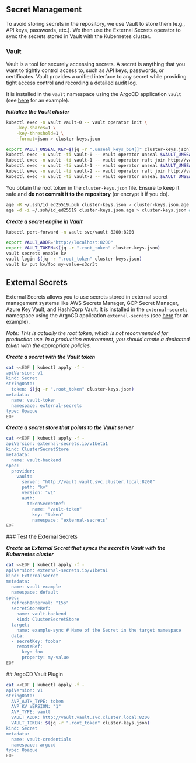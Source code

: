 ## Secret Management

To avoid storing secrets in the repository, we use Vault to store them (e.g., API keys, passwords, etc.). We then use the External Secrets operator to sync the secrets stored in Vault with the Kubernetes cluster.

### Vault

Vault is a tool for securely accessing secrets. A secret is anything that you want to tightly control access to, such as API keys, passwords, or certificates. Vault provides a unified interface to any secret while providing tight access control and recording a detailed audit log.

It is installed in the `vault` namespace using the ArgoCD application `vault` (see [here](https://github.com/qjoly/homelab/blob/3fc5c2fa7269afa87d6800083cbb2a0329e68cd8/lungo/system/vault.yaml) for an example).


***Initialize the Vault cluster***

```bash
kubectl exec -n vault vault-0 -- vault operator init \
    -key-shares=1 \
    -key-threshold=1 \
    -format=json > cluster-keys.json

export VAULT_UNSEAL_KEY=$(jq -r ".unseal_keys_b64[]" cluster-keys.json)
kubectl exec -n vault -ti vault-0 -- vault operator unseal $VAULT_UNSEAL_KEY
kubectl exec -n vault -ti vault-1 -- vault operator raft join http://vault-0.vault-internal:8200
kubectl exec -n vault -ti vault-1 -- vault operator unseal $VAULT_UNSEAL_KEY
kubectl exec -n vault -ti vault-2 -- vault operator raft join http://vault-0.vault-internal:8200
kubectl exec -n vault -ti vault-2 -- vault operator unseal $VAULT_UNSEAL_KEY
```

You obtain the root token in the `cluster-keys.json` file. Ensure to keep it safe and **do not commit it to the repository** (or encrypt it if you do).

```bash
age -R ~/.ssh/id_ed25519.pub cluster-keys.json > cluster-keys.json.age # Encrypt the file
age -d -i ~/.ssh/id_ed25519 cluster-keys.json.age > cluster-keys.json # Decrypt the file
```

***Create a secret engine in Vault***
```bash 
kubectl port-forward -n vault svc/vault 8200:8200 
```

```bash
export VAULT_ADDR="http://localhost:8200"
export VAULT_TOKEN=$(jq -r ".root_token" cluster-keys.json)
vault secrets enable kv
vault login $(jq -r ".root_token" cluster-keys.json) 
vault kv put kv/foo my-value=s3cr3t
```

## External Secrets

External Secrets allows you to use secrets stored in external secret management systems like AWS Secrets Manager, GCP Secret Manager, Azure Key Vault, and HashiCorp Vault. It is installed in the `external-secrets` namespace using the ArgoCD application `external-secrets` (see [here](https://github.com/qjoly/homelab/blob/3fc5c2fa7269afa87d6800083cbb2a0329e68cd8/lungo/system/external-secret.yaml) for an example).

*Note: This is actually the root token, which is not recommended for production use. In a production environment, you should create a dedicated token with the appropriate policies.*

***Create a secret with the Vault token***
```bash
cat <<EOF | kubectl apply -f -
apiVersion: v1
kind: Secret
stringData:
  token: $(jq -r ".root_token" cluster-keys.json)
metadata:
  name: vault-token
  namespace: external-secrets
type: Opaque
EOF
```

***Create a secret store that points to the Vault server***
```bash
cat <<EOF | kubectl apply -f -
apiVersion: external-secrets.io/v1beta1
kind: ClusterSecretStore
metadata:
  name: vault-backend
spec:
  provider:
    vault:
      server: "http://vault.vault.svc.cluster.local:8200"
      path: "kv"
      version: "v1"
      auth:
        tokenSecretRef:
          name: "vault-token"
          key: "token"
          namespace: "external-secrets"
EOF
```

### Test the External Secrets


***Create an External Secret that syncs the secret in Vault with the Kubernetes cluster***
```bash
cat <<EOF | kubectl apply -f -
apiVersion: external-secrets.io/v1beta1
kind: ExternalSecret
metadata:
  name: vault-example
  namespace: default
spec:
  refreshInterval: "15s"
  secretStoreRef:
    name: vault-backend
    kind: ClusterSecretStore
  target:
    name: example-sync # Name of the Secret in the target namespace
  data:
  - secretKey: foobar
    remoteRef:
      key: foo
      property: my-value
EOF
```

## ArgoCD Vault Plugin

```bash
cat <<EOF | kubectl apply -f -
apiVersion: v1
stringData:
  AVP_AUTH_TYPE: token
  AVP_KV_VERSION: "1"
  AVP_TYPE: vault
  VAULT_ADDR: http://vault.vault.svc.cluster.local:8200
  VAULT_TOKEN: $(jq -r ".root_token" cluster-keys.json)
kind: Secret
metadata:
  name: vault-credentials
  namespace: argocd
type: Opaque
EOF
```
